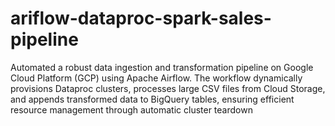 # ariflow-dataproc-spark-sales-pipeline
Automated a robust data ingestion and transformation pipeline on Google Cloud Platform (GCP) using Apache Airflow. The workflow dynamically provisions Dataproc clusters, processes large CSV files from Cloud Storage, and appends transformed data to BigQuery tables, ensuring efficient resource management through automatic cluster teardown
